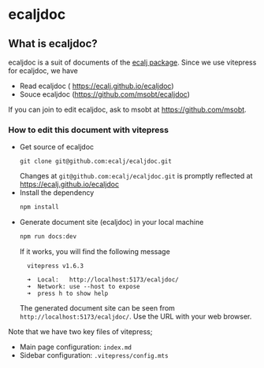 # ecaljdoc

## What is ecaljdoc?
ecaljdoc is a suit of documents of the [ecalj package](https://github.com/tkotani/ecalj/). Since we use vitepress for ecaljdoc, we have 
* Read  ecaljdoc  ( https://ecalj.github.io/ecaljdoc)
* Souce ecaljdoc (https://github.com/msobt/ecaljdoc)

If you can join to edit ecaljdoc, ask to msobt at https://github.com/msobt.

### How to edit this document with vitepress

- Get source of ecaljdoc
  ```
  git clone git@github.com:ecalj/ecaljdoc.git
  ```
  Changes at `git@github.com:ecalj/ecaljdoc.git` is promptly reflected at https://ecalj.github.io/ecaljdoc
- Install the dependency
  ```bash
  npm install
  ```
- Generate document site (ecaljdoc) in your local machine
  ```bash
  npm run docs:dev
  ```
  If it works, you will find the following message
  ```
    vitepress v1.6.3

    ➜  Local:   http://localhost:5173/ecaljdoc/
    ➜  Network: use --host to expose
    ➜  press h to show help
  ``` 
  The generated document site can be seen from `http://localhost:5173/ecaljdoc/`. Use the URL with your web browser.

Note that we have two key files of vitepress;  
- Main page configuration: `index.md`
- Sidebar configuration: `.vitepress/config.mts`
